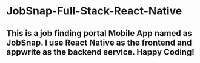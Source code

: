 # JobSnap-Full-Stack-React-Native

## This is a job finding portal Mobile App named as JobSnap. I use React Native as the frontend and appwrite as the backend service. Happy Coding!
